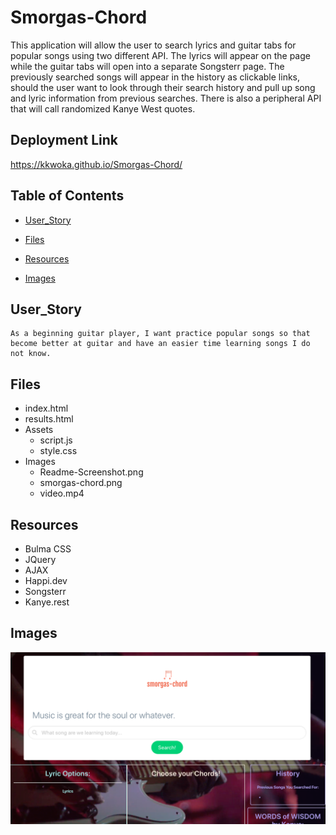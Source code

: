 # Smorgas-Chord
This application will allow the user to search lyrics and guitar tabs for popular songs using two different API. The lyrics will appear on the page while the guitar tabs will open into a separate Songsterr page. The previously searched songs will appear in the history as clickable links, should the user want to look through their search history and pull up song and lyric information from previous searches. There is also a peripheral API that will call randomized Kanye West quotes. 

## Deployment Link
https://kkwoka.github.io/Smorgas-Chord/
​
## Table of Contents 
* [User_Story](#User_Story)
​
* [Files](#Files)
​  ​
* [Resources](#Resources)

* [Images](#Images)
​
## User_Story
```
As a beginning guitar player, I want practice popular songs so that become better at guitar and have an easier time learning songs I do not know.
```
## Files
* index.html
* results.html
* Assets
    * script.js
    * style.css
* Images
    * Readme-Screenshot.png
    * smorgas-chord.png
    * video.mp4
    
## Resources
* Bulma CSS
* JQuery
* AJAX
* Happi.dev
* Songsterr
* Kanye.rest

## Images

![Image of Smorgas-chord](./images/Readme-Screenshot.png)
